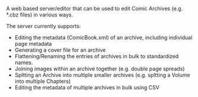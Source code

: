 A web based server/editor that can be used to edit Comic Archives (e.g. \*.cbz files) in various ways.

The server currently supports:

- Editing the metadata (ComicBook.xml) of an archive, including individual page metadata
- Generating a cover file for an archive
- Flattening/Renaming the entries of archives in bulk to standardized names.
- Joining images within an archive together (e.g. double page spreads)
- Spltting an Archive into multiple smaller archives (e.g. spltting a Volume into multiple Chapters)
- Editing the metadata of multiple archives in bulk using CSV
